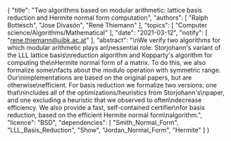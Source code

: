 {
    "title": "Two algorithms based on modular arithmetic: lattice basis reduction and Hermite normal form computation",
    "authors": [
        "Ralph Bottesch",
        "Jose Divasón",
        "René Thiemann"
    ],
    "topics": [
        "Computer science/Algorithms/Mathematical"
    ],
    "date": "2021-03-12",
    "notify": [
        "rene.thiemann@uibk.ac.at"
    ],
    "abstract": "\nWe verify two algorithms for which modular arithmetic plays an\nessential role: Storjohann's variant of the LLL lattice basis\nreduction algorithm and Kopparty's algorithm for computing the\nHermite normal form of a matrix. To do this, we also formalize some\nfacts about the modulo operation with symmetric range. Our\nimplementations are based on the original papers, but are otherwise\nefficient. For basis reduction we formalize two versions: one that\nincludes all of the optimizations/heuristics from Storjohann's\npaper, and one excluding a heuristic that we observed to often\ndecrease efficiency. We also provide a fast, self-contained certifier\nfor basis reduction, based on the efficient Hermite normal form\nalgorithm.",
    "licence": "BSD",
    "dependencies": [
        "Smith_Normal_Form",
        "LLL_Basis_Reduction",
        "Show",
        "Jordan_Normal_Form",
        "Hermite"
    ]
}